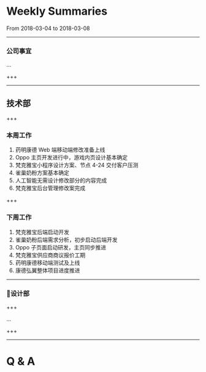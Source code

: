 # Weekly Summaries

From 2018-03-04 to 2018-03-08

---

### 公司事宜

...

+++

--- 

## 技术部

+++

### 本周工作

1. 药明康德 Web 端移动端修改准备上线
2. Oppo 主页开发进行中，游戏内页设计基本确定
3. 梵克雅宝小程序设计方案、节点 4-24 交付客户压测
4. 雀巢奶粉方案基本确定
5. 人工智能无需设计修改部分的内容完成
6. 梵克雅宝后台管理修改案完成

+++

### 下周工作

1. 梵克雅宝后端启动开发
2. 雀巢奶粉后端需求分析，初步启动后端开发
3. Oppo 子页面启动研发，主页同步推进
4. 梵克雅宝供应商商议报价工期
5. 药明康德移动端测试及上线
6. 康德弘翼整体项目进度推进

---

### 设计部

+++

...

+++

---

# Q & A

